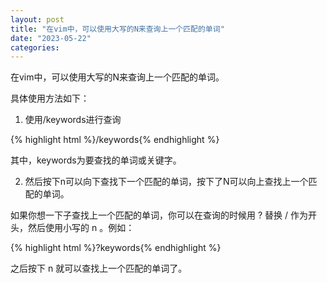 ```yaml
---
layout: post
title: "在vim中，可以使用大写的N来查询上一个匹配的单词"
date: "2023-05-22"
categories: 
---
```

<p>在vim中，可以使用大写的N来查询上一个匹配的单词。</p>
<p>具体使用方法如下：</p>
<ol>
<li>使用/keywords进行查询</li>
</ol>
{% highlight html %}/keywords{% endhighlight %}
<p>其中，keywords为要查找的单词或关键字。</p>
<ol start="2">
<li>然后按下n可以向下查找下一个匹配的单词，按下了N可以向上查找上一个匹配的单词。</li>
</ol>
<p>如果你想一下子查找上一个匹配的单词，你可以在查询的时候用 ? 替换 / 作为开头，然后使用小写的 n 。例如：</p>
{% highlight html %}?keywords{% endhighlight %}
<p>之后按下 n 就可以查找上一个匹配的单词了。</p>
